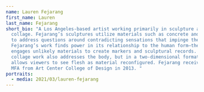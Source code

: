 ```yaml
---
name: Lauren Fejarang
first_name: Lauren
last_name: Fejarang
short_bio: "A Los Angeles-based artist working primarily in sculpture and
  collage. Fejarang’s sculptures utilize materials such as concrete and paper,
  to address questions around contradicting sensations that impinge the body.
  Fejarang’s work finds power in its relationship to the human form—the artist
  engages unlikely materials to create markers and sculptural records. Her
  collage work also addresses the body, but in a two-dimensional format that
  allows viewers to see flesh as material reconfigured. Fejarang received her
  MFA from Art Center College of Design in 2013. "
portraits:
  - media: 2021/03/lauren-fejarang
---
```

